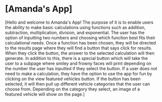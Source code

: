 # [Amanda's App]
[Hello and welcome to Amanda's App! The purpose of it is to enable users the ability to make basic calculations using functions such as addition, subtraction, multiplication, division, and exponential. The user has the option of inputting two numbers and choosing which function best fits their calculational needs. Once a function has been chosen, they will be directed to the results page where they will find a button that says click for results. When they click the button, the answer to the selected calculation will then generate. In addition to this, there is a special button which will take the user to a subpage where smiley and frowny faces will print depending on the number the user has inputted if they select the button. If a user does not need to make a calculation, they have the option to use the app for fun by clicking on the view featured vehicles button. If the button has been selected, it will then pull up different vehicle categories that the user can choose from. Depending on the category they select, an image of a featured vehicle will show on the page.]
